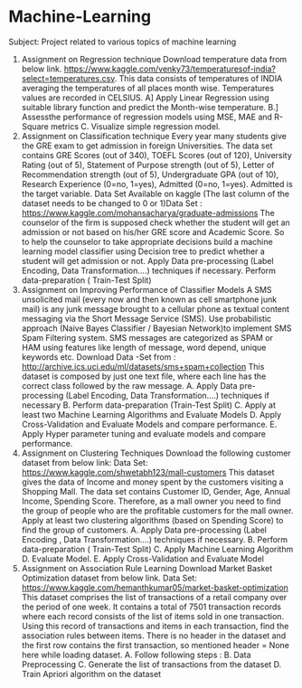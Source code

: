# Machine-Learning
Subject: Project related to various topics of machine learning
1.	Assignment on Regression technique Download temperature data from below link. https://www.kaggle.com/venky73/temperaturesof-india?select=temperatures.csv.
    This data consists of temperatures of INDIA averaging the temperatures of all places month wise. Temperatures values are recorded in CELSIUS.
    A] Apply Linear Regression using suitable library function and predict the Month-wise temperature. B.] Assessthe performance of regression models using MSE,
    MAE and R-Square metrics C. Visualize simple regression model. 
2. Assignment on Classification technique Every year many students give the GRE exam to get   admission in foreign Universities. The data set contains GRE Scores 
   (out of 340), TOEFL Scores (out of 120), University Rating (out of 5), Statement of Purpose strength (out of 5), Letter of Recommendation strength (out of 5),
    Undergraduate GPA (out of 10), Research Experience (0=no, 1=yes), Admitted (0=no, 1=yes). Admitted is the target variable. Data Set Available on kaggle (The last 
   column of the dataset needs to be changed to 0 or 1)Data Set : https://www.kaggle.com/mohansacharya/graduate-admissions The counselor of the firm is supposed check 
    whether the student will get an admission or not based on his/her GRE score and Academic Score. So to help the counselor to take appropriate decisions build a machine 
    learning model classifier using Decision tree to predict whether a student will get admission or not. Apply Data pre-processing (Label Encoding, Data Transformation….)
    techniques if necessary. Perform data-preparation ( Train-Test Split)
3. Assignment on Improving Performance of Classifier Models A SMS unsolicited mail (every now and      then known as cell smartphone junk mail) is any junk message
   brought to a cellular phone as textual content messaging via the Short Message Service (SMS). Use probabilistic approach (Naive Bayes Classifier / Bayesian Network)to
   implement SMS Spam Filtering system. SMS messages are categorized as SPAM or HAM using features like length of message, word depend, unique keywords etc. Download Data 
   -Set from : http://archive.ics.uci.edu/ml/datasets/sms+spam+collection This dataset is composed by just one text file, where each line has the correct class followed by
   the raw message. A. Apply Data pre-processing (Label Encoding, Data Transformation….) techniques if necessary B. Perform data-preparation (Train-Test Split) C. Apply at
   least two Machine Learning Algorithms and Evaluate Models D. Apply Cross-Validation and Evaluate Models and compare performance. E. Apply Hyper parameter tuning and
   evaluate models and compare performance. 
4. Assignment on Clustering Techniques Download the following customer dataset from below link: Data Set: https://www.kaggle.com/shwetabh123/mall-customers This dataset
   gives the data of Income and money spent by the customers visiting a Shopping Mall. The data set contains Customer ID, Gender, Age, Annual Income, Spending Score.
   Therefore, as a mall owner you need to find the group of people who are the profitable customers for the mall owner. Apply at least two clustering algorithms (based on
   Spending Score) to find the group of customers. A. Apply Data pre-processing (Label Encoding , Data Transformation….) techniques if necessary. B. Perform data-preparation
   ( Train-Test Split) C. Apply Machine Learning Algorithm D. Evaluate Model. E. Apply Cross-Validation and Evaluate Model
5. Assignment on Association Rule Learning Download Market Basket Optimization dataset from below link. Data Set: https://www.kaggle.com/hemanthkumar05/market-basket-optimization 
   This dataset comprises the list of transactions of a retail company over the period of one week. It contains a total of 7501 transaction records where each record 
   consists of the list of items sold in one transaction. Using this record of transactions and items in each transaction, find the association rules between items.
   There is no header in the dataset and the first row contains the first transaction, so mentioned header = None here while loading dataset. A. Follow following steps
   : B. Data Preprocessing C. Generate the list of transactions from the dataset D. Train Apriori algorithm on the dataset
